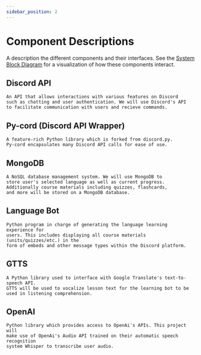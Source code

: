 ```yaml
---
sidebar_position: 2
---
```


# Component Descriptions
A description the different components and their interfaces. See the [System Block Diagram](https://capstone-projects-2023-fall.github.io/project-language-learning-discord-bot/docs/requirements/system-block-diagram) for a visualization of how these components interact.

## Discord API

	An API that allows interactions with various features on Discord 
 	such as chatting and user authentication. We will use Discord's API 
	to facilitate communication with users and recieve commands. 
 
## Py-cord (Discord API Wrapper)

	A feature-rich Python library which is forked from discord.py. 
 	Py-cord encapsulates many Discord API calls for ease of use. 

## MongoDB

	A NoSQL database management system. We will use MongoDB to
	store user's selected language as well as current progress. 
 	Additionally course materials including quizzes, flashcards, 
  	and more will be stored on a MongoDB database. 

## Language Bot

	Python program in charge of generating the language learning experience for 
 	users. This includes displaying all course materials (units/quizzes/etc.) in the 
  	form of embeds and other message types within the Discord platform.  
	
## GTTS

	A Python library used to interface with Google Translate's text-to-speech API. 
 	GTTS will be used to vocalize lesson text for the learning bot to be 
  	used in listening comprehension. 

## OpenAI

	Python library which provides access to OpenAi's APIs. This project will
 	make use of OpenAi's Audio API trained on their automatic speech recognition 
  	system Whisper to transcribe user audio. 
	
